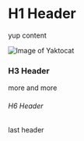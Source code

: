 # H1 Header
yup content 

![Image of Yaktocat](https://octodex.github.com/images/yaktocat.png)

### H3 Header 
more and more 

###### H6 Header
last header

